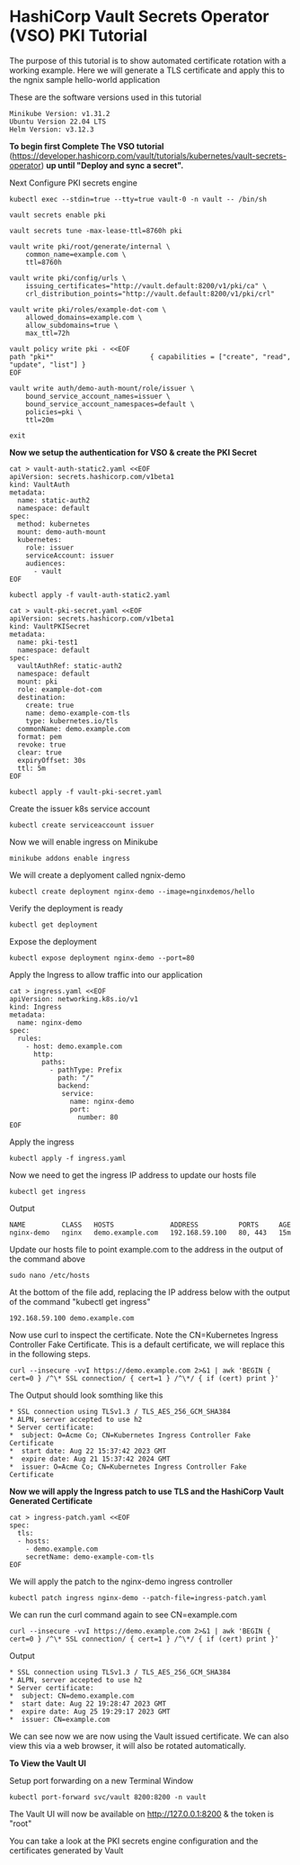 # HashiCorp Vault Secrets Operator (VSO) PKI Tutorial 

The purpose of this tutorial is to show automated certificate rotation with a working example.  Here we will generate a TLS certificate and apply this to the ngnix sample hello-world application

These are the software versions used in this tutorial

```shell-session
Minikube Version: v1.31.2
Ubuntu Version 22.04 LTS
Helm Version: v3.12.3
```


**To begin first Complete The VSO tutorial** (https://developer.hashicorp.com/vault/tutorials/kubernetes/vault-secrets-operator) **up until "Deploy and sync a secret".**  

Next Configure PKI secrets engine

```shell-session
kubectl exec --stdin=true --tty=true vault-0 -n vault -- /bin/sh
```

```shell-session
vault secrets enable pki
```

```shell-session
vault secrets tune -max-lease-ttl=8760h pki
```

```shell-session
vault write pki/root/generate/internal \
    common_name=example.com \
    ttl=8760h
```

```shell-session
vault write pki/config/urls \
    issuing_certificates="http://vault.default:8200/v1/pki/ca" \
    crl_distribution_points="http://vault.default:8200/v1/pki/crl"
```

```shell-session
vault write pki/roles/example-dot-com \
    allowed_domains=example.com \
    allow_subdomains=true \
    max_ttl=72h
```
```shell-session
vault policy write pki - <<EOF
path "pki*"                        { capabilities = ["create", "read", "update", "list"] }
EOF
```

```shell-session
vault write auth/demo-auth-mount/role/issuer \
    bound_service_account_names=issuer \
    bound_service_account_namespaces=default \
    policies=pki \
    ttl=20m
```

```shell-session
exit
```

**Now we setup the authentication for VSO & create the PKI Secret**

```shell-session
cat > vault-auth-static2.yaml <<EOF 
apiVersion: secrets.hashicorp.com/v1beta1
kind: VaultAuth
metadata:
  name: static-auth2
  namespace: default
spec:
  method: kubernetes
  mount: demo-auth-mount
  kubernetes:
    role: issuer
    serviceAccount: issuer
    audiences:
      - vault
EOF
```

```shell-session
kubectl apply -f vault-auth-static2.yaml
```

```shell-session
cat > vault-pki-secret.yaml <<EOF 
apiVersion: secrets.hashicorp.com/v1beta1
kind: VaultPKISecret
metadata:
  name: pki-test1
  namespace: default
spec:
  vaultAuthRef: static-auth2
  namespace: default
  mount: pki
  role: example-dot-com
  destination:
    create: true
    name: demo-example-com-tls
    type: kubernetes.io/tls
  commonName: demo.example.com
  format: pem
  revoke: true
  clear: true
  expiryOffset: 30s
  ttl: 5m
EOF
```

```shell-session
kubectl apply -f vault-pki-secret.yaml
```



Create the issuer k8s service account

```shell-session
kubectl create serviceaccount issuer
```


Now we will enable ingress on Minikube

```shell-session
minikube addons enable ingress
```

We will create a deplyoment called ngnix-demo

```shell-session
kubectl create deployment nginx-demo --image=nginxdemos/hello
```

Verify the deployment is ready

```shell-session
kubectl get deployment
```
Expose the deployment

```shell-session
kubectl expose deployment nginx-demo --port=80
```

Apply the Ingress to allow traffic into our application

```shell-session
cat > ingress.yaml <<EOF 
apiVersion: networking.k8s.io/v1
kind: Ingress
metadata:
  name: nginx-demo
spec:
  rules:
    - host: demo.example.com
      http:
        paths:
          - pathType: Prefix
            path: "/"
            backend:
             service:
               name: nginx-demo
               port:
                 number: 80
EOF
```

Apply the ingress

```shell-session
kubectl apply -f ingress.yaml
```
Now we need to get the ingress IP address to update our hosts file

```shell-session
kubectl get ingress
```

Output

```shell-session
NAME         CLASS   HOSTS              ADDRESS          PORTS     AGE
nginx-demo   nginx   demo.example.com   192.168.59.100   80, 443   15m
```

Update our hosts file to point example.com to the address in the output of the command above

```shell-session
sudo nano /etc/hosts
```

At the bottom of the file add, replacing the IP address below with the output of the command "kubectl get ingress" 

```shell-session
192.168.59.100 demo.example.com
```

Now use curl to inspect the certificate.  Note the CN=Kubernetes Ingress Controller Fake Certificate.  This is a default certificate, we will replace this in the following steps.

```shell-session
curl --insecure -vvI https://demo.example.com 2>&1 | awk 'BEGIN { cert=0 } /^\* SSL connection/ { cert=1 } /^\*/ { if (cert) print }'
```

The Output should look somthing like this

```shell-session
* SSL connection using TLSv1.3 / TLS_AES_256_GCM_SHA384
* ALPN, server accepted to use h2
* Server certificate:
*  subject: O=Acme Co; CN=Kubernetes Ingress Controller Fake Certificate
*  start date: Aug 22 15:37:42 2023 GMT
*  expire date: Aug 21 15:37:42 2024 GMT
*  issuer: O=Acme Co; CN=Kubernetes Ingress Controller Fake Certificate

```

**Now we will apply the Ingress patch to use TLS and the HashiCorp Vault Generated Certificate**

```shell-session
cat > ingress-patch.yaml <<EOF
spec:
  tls:
  - hosts:
    - demo.example.com
    secretName: demo-example-com-tls
EOF
```

We will apply the patch to the nginx-demo ingress controller

```shell-session
kubectl patch ingress nginx-demo --patch-file=ingress-patch.yaml
```

We can run the curl command again to see CN=example.com

```shell-session
curl --insecure -vvI https://demo.example.com 2>&1 | awk 'BEGIN { cert=0 } /^\* SSL connection/ { cert=1 } /^\*/ { if (cert) print }'
```

Output

```shell-session
* SSL connection using TLSv1.3 / TLS_AES_256_GCM_SHA384
* ALPN, server accepted to use h2
* Server certificate:
*  subject: CN=demo.example.com
*  start date: Aug 22 19:28:47 2023 GMT
*  expire date: Aug 25 19:29:17 2023 GMT
*  issuer: CN=example.com
```

We can see now we are now using the Vault issued certificate.  We can also view this via a web browser, it will also be rotated automatically.

**To View the Vault UI**

Setup port forwarding on a new Terminal Window

```shell-session
kubectl port-forward svc/vault 8200:8200 -n vault
```
The Vault UI will now be available on http://127.0.0.1:8200 & the token is "root"

You can take a look at the PKI secrets engine configuration and the certificates generated by Vault
